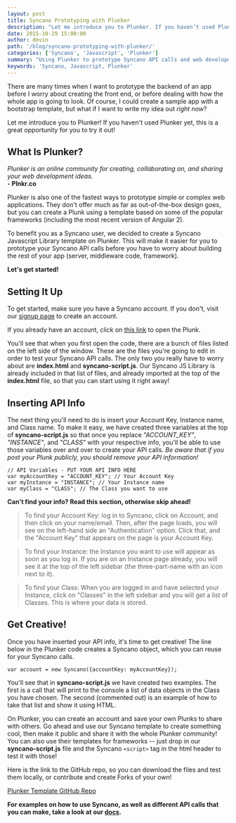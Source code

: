 ```yaml
---
layout: post
title: Syncano Prototyping with Plunker
description: "Let me introduce you to Plunker. If you haven’t used Plunker yet, this is a great opportunity for you to try it out!"
date: 2015-10-29 15:00:00
author: devin
path: '/blog/syncano-prototyping-with-plunker/'
categories: ['Syncano', 'Javascript', 'Plunker']
summary: "Using Plunker to prototype Syncano API calls and web development"
keywords: 'Syncano, Javascript, Plunker'
---
```


There are many times when I want to prototype the backend of an app before I worry about creating the front end, or before dealing with how the whole app is going to look. Of course, I could create a sample app with a bootstrap template, but what if I want to write my idea out _right now_?

Let me introduce you to Plunker! If you haven't used Plunker yet, this is a great opportunity for you to try it out!

## What Is Plunker?

_Plunker is an online community for creating, collaborating on, and sharing your web development ideas._ <br> **- Plnkr.co**

Plunker is also one of the fastest ways to prototype simple or complex web applications. They don't offer much as far as out-of-the-box design goes, but you can create a Plunk using a template based on some of the popular frameworks (including the most recent version of Angular 2).

To benefit you as a Syncano user, we decided to create a Syncano Javascript Library template on Plunker. This will make it easier for you to prototype your Syncano API calls before you have to worry about building the rest of your app (server, middleware code, framework).

**Let's get started!**

## Setting It Up

To get started, make sure you have a Syncano account. If you don't, visit our <a href="https://dashboard.syncano.io/#/signup" target="_blank">signup page</a> to create an account.

If you already have an account, click on <a href="http://plnkr.co/edit/tpl:TjzdW0" target="_blank">this link</a> to open the Plunk.

You'll see that when you first open the code, there are a bunch of files listed on the left side of the window. These are the files you're going to edit in order to test your Syncano API calls. The only two you really have to worry about are **index.html** and **syncano-script.js**. Our Syncano JS Library is already included in that list of files, and already imported at the top of the **index.html** file, so that you can start using it right away!

## Inserting API Info

The next thing you'll need to do is insert your Account Key, Instance name, and Class name. To make it easy, we have created three variables at the top of **syncano-script.js** so that once you replace *"ACCOUNT_KEY"*, *"INSTANCE"*, and *"CLASS"* with your respective info, you'll be able to use those variables over and over to create your API calls. _Be aware that if you post your Plunk publicly, you should remove your API information!_

```
// API Variables - PUT YOUR API INFO HERE
var myAccountKey = "ACCOUNT_KEY"; // Your Account Key
var myInstance = "INSTANCE"; // Your Instance name
var myClass = "CLASS"; // The Class you want to use
```

**Can't find your info? Read this section, otherwise skip ahead!**

>To find your Account Key: log in to Syncano, click on Account, and then click on your name/email. Then, after the page loads, you will see on the left-hand side an "Authentication" option. Click that, and the "Account Key" that appears on the page is your Account Key.

>To find your Instance: the Instance you want to use will appear as soon as you log in. If you are on an Instance page already, you will see it at the top of the left sidebar (the three-part-name with an icon next to it).

>To find your Class: When you are logged in and have selected your Instance, click on "Classes" in the left sidebar and you will get a list of Classes. This is where your data is stored.

## Get Creative!

Once you have inserted your API info, it's time to get creative! The line below in the Plunker code creates a Syncano object, which you can reuse for your Syncano calls.

```
var account = new Syncano({accountKey: myAccountKey});
```

You'll see that in **syncano-script.js** we have created two examples. The first is a call that will print to the console a list of data objects in the Class you have chosen. The second (commented out) is an example of how to take that list and show it using HTML.

On Plunker, you can create an account and save your own Plunks to share with others. Go ahead and use our Syncano template to create something cool, then make it public and share it with the whole Plunker community! You can also use their templates for frameworks -- just drop in our **syncano-script.js** file and the Syncano `<script>` tag in the html header to test it with those!

Here is the link to the GitHub repo, so you can download the files and test them locally, or contribute and create Forks of your own!

<a href="https://github.com/devintyler/syncano-plunker-template" target="_blank">Plunker Template GitHub Repo</a>

**For examples on how to use Syncano, as well as different API calls that you can make, take a look at our <a href="http://docs.syncano.io/" target="_blank">docs</a>.**
